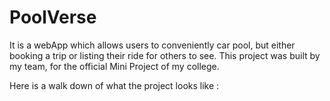 # PoolVerse
It is a webApp which allows users to conveniently car pool, but either booking a trip or listing their ride for others to see.
This project was built by my team, for the official Mini Project of my college.

Here is a walk down of what the project looks like :       
